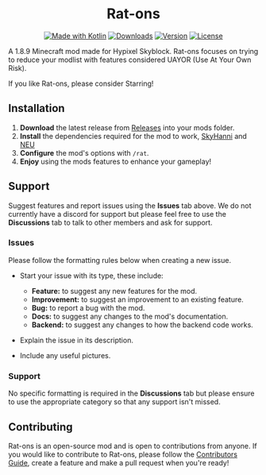 <h1 align="center">Rat-ons</h1>

<div align="center">
    
[![Made with Kotlin](https://img.shields.io/badge/Made%20With-Kotlin-purple?style=for-the-badge&logo=kotlin&logocolor=white&color=7F52FF)](https://kotlinlang.org/)
[![Downloads](https://img.shields.io/github/downloads/Jordyrat/Rat-ons/latest/total?style=for-the-badge&logo=github&color=green)](https://github.com/Jordyrat/Rat-ons/releases)
[![Version](https://img.shields.io/github/v/release/jordyrat/Rat-ons?include_prereleases&display_name=release&style=for-the-badge&label=Version&color=blue)](https://github.com/Jordyrat/Rat-ons/releases)
[![License](https://img.shields.io/github/license/jordyrat/Rat-ons?style=for-the-badge&label=License)](LICENSE)

</div>

A 1.8.9 Minecraft mod made for Hypixel Skyblock. Rat-ons focuses on trying to reduce your modlist with features considered UAYOR (Use At Your Own Risk).

If you like Rat-ons, please consider Starring!

## Installation
1. **Download** the latest release from [Releases](https://github.com/Jordyrat/Rat-ons/releases) into your mods folder.
2. **Install** the dependencies required for the mod to work, [SkyHanni](https://github.com/hannibal002/SkyHanni/releases) and [NEU](https://github.com/NotEnoughUpdates/NotEnoughUpdates/releases)
3. **Configure** the mod's options with `/rat`.
4. **Enjoy** using the mods features to enhance your gameplay!

## Support
Suggest features and report issues using the **Issues** tab above. We do not currently have a discord for support but please feel free to use the **Discussions** tab to talk to other members and ask for support.

### Issues

Please follow the formatting rules below when creating a new issue.

* Start your issue with its type, these include:
    - **Feature:** to suggest any new features for the mod.
    - **Improvement:** to suggest an improvement to an existing feature.
    - **Bug:** to report a bug with the mod.
    - **Docs:** to suggest any changes to the mod's documentation.
    - **Backend:** to suggest any changes to how the backend code works.
      
* Explain the issue in its description.  
* Include any useful pictures.

### Support

No specific formatting is required in the **Discussions** tab but please ensure to use the appropriate category so that any support isn't missed.

## Contributing

Rat-ons is an open-source mod and is open to contributions from anyone. If you would like to contribute to Rat-ons, please follow the [Contributors Guide](docs/CONTRIBUTING.md), create a feature and make a pull request when you're ready!
